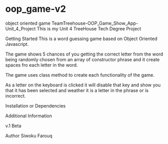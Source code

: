 # oop_game-v2
object oriented game
TeamTreehouse-OOP_Game_Show_App-Unit_4_Project This is my Unit 4 TreeHouse Tech Degree Project

Getting Started This is a word guessing game based on Object Oriented Javascript.

The game shows 5 chances of you getting the correct letter from the word being randomly chosen from an array of constructor phrase and it create spaces fro each letter in the word.

The game uses class method to create each functionality of the game.

As a letter on the keyboard is clicked it will disable that key and show you that it has been selected and weather it is a letter in the phrase or is incorrect.

Installation or Dependencies

Additional Information

v.1 Beta

Author Siwoku Farouq

